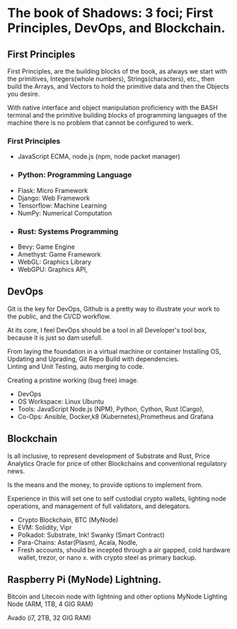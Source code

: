 # The book of Shadows: 3 foci; First Principles,  DevOps, and Blockchain.

## First Principles
First Principles, are the building blocks of the book, as always we start with the primitives, Integers(whole numbers), Strings(characters), etc., then build the Arrays, and Vectors to hold the primitive data and then the Objects you desire.

With native interface and object manipulation proficiency with the BASH terminal and the primitive building blocks of programming languages of the machine there is no problem that cannot be configured to werk.

### First Principles
- JavaScript ECMA, node.js (npm, node packet manager)
- ### Python: Programming Language
- Flask: Micro Framework
- Django: Web Framework
- Tensorflow: Machine Learning
- NumPy: Numerical Computation
- ### Rust: Systems Programming
- Bevy: Game Engine
- Amethyst: Game Framework
- WebGL: Graphics Library
- WebGPU: Graphics API,


## DevOps
Git is the key for DevOps, Github is a pretty way to illustrate your work to the public, and the CI/CD workflow. 

At its core, I feel DevOps should be a tool in all Developer's tool box, because it is just so dam usefull. 

From laying the foundation in a virtual machine or container Installing OS, Updating and Uprading, Git Repo Build with dependencies.  
Linting and Unit Testing, auto merging to code.

Creating a pristine working (bug free) image.

- DevOps
- OS Workspace: Linux Ubuntu
- Tools: JavaScript Node.js (NPM), Python, Cython, Rust (Cargo),
- Co-Ops: Ansible, Docker,k8 (Kubernetes),Prometheus and Grafana


## Blockchain
Is all inclusive, to represent development of Substrate and Rust, Price Analytics Oracle for price of other Blockchains and conventional regulatory news.

Is the means and the money, to provide options to implement from.

Experience in this will set one to self custodial crypto wallets, lighting node operations,  and management of full validators, and delegators.

- Crypto Blockchain, BTC (MyNode)
- EVM: Solidity, Vipr
- Polkadot: Substrate, Ink! Swanky (Smart Contract)
- Para-Chains: Astar(Plasm), Acala, Nodle,
- Fresh accounts, should be incepted through a air gapped, cold hardware wallet, trezor, or nano x.  with crypto steel as primary backup.

## Raspberry Pi (MyNode) Lightning.
Bitcoin and Litecoin node with lightning and other options
MyNode Lighting Node
(ARM, 1TB, 4 GIG RAM)

Avado
(i7, 2TB, 32 GIG RAM)
